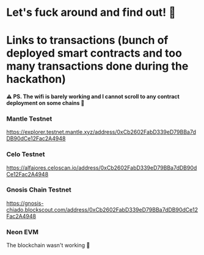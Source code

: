 # Let's fuck around and find out! 🦆

# Links to transactions (bunch of deployed smart contracts and too many transactions done during the hackathon)

#### ⚠️ PS. The wifi is barely working and I cannot scroll to any contract deployment on some chains 🥲

### Mantle Testnet
https://explorer.testnet.mantle.xyz/address/0xCb2602FabD339eD79BBa7dDB90dCe12Fac2A4948

### Celo Testnet

https://alfajores.celoscan.io/address/0xCb2602FabD339eD79BBa7dDB90dCe12Fac2A4948


### Gnosis Chain Testnet

https://gnosis-chiado.blockscout.com/address/0xCb2602FabD339eD79BBa7dDB90dCe12Fac2A4948

### Neon EVM

The blockchain wasn't working 🤯
